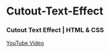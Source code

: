 # Cutout-Text-Effect
### Cutout Text Effect | HTML & CSS
[YouTube Video](https://youtu.be/UoqKHd4C4e0)
